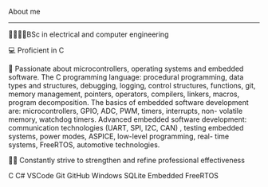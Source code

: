 About me 
______________________________________________________________________________________________

👩🏼‍💻💡BSc in electrical and computer engineering 

💻 Proficient in C

🚀 Passionate about microcontrollers, operating systems and embedded software. 
The C programming language: procedural programming, data types and structures, debugging, logging, control structures, functions, git, memory management, pointers, operators, compilers, linkers, macros, program decomposition.
The basics of embedded software development are: microcontrollers, GPIO, ADC, PWM, timers, interrupts, non- volatile memory, watchdog timers.
Advanced embedded software development: communication technologies (UART, SPI, I2C, CAN) , testing embedded systems, power modes, ASPICE, low-level programming, real- time systems, FreeRTOS, automotive technologies.

👨‍💻 Constantly strive to strengthen and refine professional effectiveness 


  C    C#    VSCode    Git    GitHub    Windows    SQLite    Embedded   FreeRTOS
